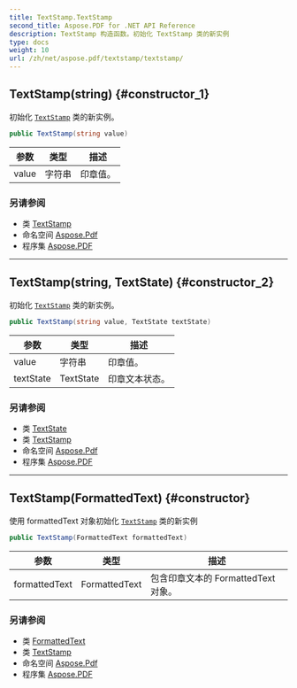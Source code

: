 ```yaml
---
title: TextStamp.TextStamp
second_title: Aspose.PDF for .NET API Reference
description: TextStamp 构造函数。初始化 TextStamp 类的新实例
type: docs
weight: 10
url: /zh/net/aspose.pdf/textstamp/textstamp/
---
```

## TextStamp(string) {#constructor_1}

初始化 [`TextStamp`](../) 类的新实例。

```csharp
public TextStamp(string value)
```

| 参数 | 类型 | 描述 |
| --- | --- | --- |
| value | 字符串 | 印章值。 |

### 另请参阅

* 类 [TextStamp](../)
* 命名空间 [Aspose.Pdf](../../../aspose.pdf/)
* 程序集 [Aspose.PDF](../../../)

---

## TextStamp(string, TextState) {#constructor_2}

初始化 [`TextStamp`](../) 类的新实例。

```csharp
public TextStamp(string value, TextState textState)
```

| 参数 | 类型 | 描述 |
| --- | --- | --- |
| value | 字符串 | 印章值。 |
| textState | TextState | 印章文本状态。 |

### 另请参阅

* 类 [TextState](../../../aspose.pdf.text/textstate/)
* 类 [TextStamp](../)
* 命名空间 [Aspose.Pdf](../../../aspose.pdf/)
* 程序集 [Aspose.PDF](../../../)

---

## TextStamp(FormattedText) {#constructor}

使用 formattedText 对象初始化 [`TextStamp`](../) 类的新实例

```csharp
public TextStamp(FormattedText formattedText)
```

| 参数 | 类型 | 描述 |
| --- | --- | --- |
| formattedText | FormattedText | 包含印章文本的 FormattedText 对象。 |

### 另请参阅

* 类 [FormattedText](../../../aspose.pdf.facades/formattedtext/)
* 类 [TextStamp](../)
* 命名空间 [Aspose.Pdf](../../../aspose.pdf/)
* 程序集 [Aspose.PDF](../../../)